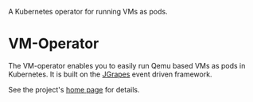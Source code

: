 A Kubernetes operator for running VMs as pods.

VM-Operator
===========

The VM-operator enables you to easily run Qemu based VMs as pods
in Kubernetes. It is built on the
[JGrapes](https://mnlipp.github.io/jgrapes/) event driven framework.

See the project's [home page](https://vm-operator.jdrupes.org/) for details.
